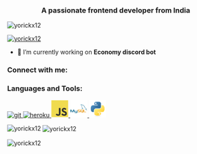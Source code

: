 <h3 align="center">A passionate frontend developer from India</h3>

<p align="left"> <img src="https://komarev.com/ghpvc/?username=yorickx12&label=Profile%20views&color=0e75b6&style=flat" alt="yorickx12" /> </p>

<p align="left"> <a href="https://github.com/ryo-ma/github-profile-trophy"><img src="https://github-profile-trophy.vercel.app/?username=yorickx12" alt="yorickx12" /></a> </p>

- 🔭 I’m currently working on **Economy discord bot**

<h3 align="left">Connect with me:</h3>

<p align="left">

</p>

<h3 align="left">Languages and Tools:</h3>

<p align="left"> <a href="https://git-scm.com/" target="_blank" rel="noreferrer"> <img src="https://www.vectorlogo.zone/logos/git-scm/git-scm-icon.svg" alt="git" width="40" height="40"/> </a> <a href="https://heroku.com" target="_blank" rel="noreferrer"> <img src="https://www.vectorlogo.zone/logos/heroku/heroku-icon.svg" alt="heroku" width="40" height="40"/> </a> <a href="https://developer.mozilla.org/en-US/docs/Web/JavaScript" target="_blank" rel="noreferrer"> <img src="https://raw.githubusercontent.com/devicons/devicon/master/icons/javascript/javascript-original.svg" alt="javascript" width="40" height="40"/> </a> <a href="https://www.mysql.com/" target="_blank" rel="noreferrer"> <img src="https://raw.githubusercontent.com/devicons/devicon/master/icons/mysql/mysql-original-wordmark.svg" alt="mysql" width="40" height="40"/> </a> <a href="https://www.python.org" target="_blank" rel="noreferrer"> <img src="https://raw.githubusercontent.com/devicons/devicon/master/icons/python/python-original.svg" alt="python" width="40" height="40"/> </a> </p>

<p><img align="left" src="https://github-readme-stats.vercel.app/api/top-langs?username=yorickx12&show_icons=true&locale=en&layout=compact" alt="yorickx12" /></p>

<p>&nbsp;<img align="center" src="https://github-readme-stats.vercel.app/api?username=yorickx12&show_icons=true&theme=cobalt&title_color=7db710&text_color=46e40c&locale=en" alt="yorickx12" /></p>

<p><img align="center" src="https://github-readme-streak-stats.herokuapp.com/?user=yorickx12&" alt="yorickx12" /></p>
